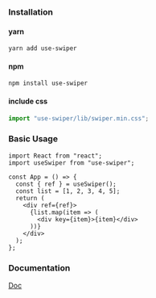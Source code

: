 ### Installation

#### yarn

`yarn add use-swiper`

#### npm

`npm install use-swiper`

#### include css

```js
import "use-swiper/lib/swiper.min.css";
```

### Basic Usage

```tsx
import React from "react";
import useSwiper from "use-swiper";

const App = () => {
  const { ref } = useSwiper();
  const list = [1, 2, 3, 4, 5];
  return (
    <div ref={ref}>
      {list.map(item => (
        <div key={item}>{item}</div>
      ))}
    </div>
  );
};
```

### Documentation

[Doc](https://gaoljie.github.io/use-swiper/)
